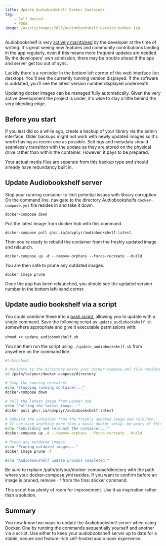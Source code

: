 ```yaml
---
title: Update Audiobookshelf Docker Container
tag:
    - Self Hosted
    - FOSS
image: /assets/images/2023/audionbookshelf-version-number.jpg
---
```


Audiobookshelf is very [actively maintained](https://github.com/advplyr/audiobookshelf) by the developer at the time of writing. It's great seeing new features and community contributions landing in the app regularly, even if this means more frequent updates are needed. By the developers' own admission, there may be trouble ahead if the app and server get too out of sync.

Luckily there's a reminder In the bottom left corner of the web interface (on desktop). You'll see the currently running version displayed. If the software is outdated, you'll see the latest version number displayed underneath.

Updating docker images can be managed fully automatically. Given the very active development the project is under, it's wise to stay a little behind the very bleeding edge.

## Before you start

If you last did so a while ago, create a backup of your library via the admin interface. Older backups might not work with newly updated images so it's worth having as recent one as possible. Settings and metadata should seamlessly transition with the update as they are stored on the physical drive rather than within the container. However, it pays to be prepared.

Your actual media files are separate from this backup type and should already have redundancy built in.

## Update Audiobookshelf server

Stop your running container to limit potential issues with library corruption. On the command line, navigate to the directory Audiobookshelfs `docker-compose.yml` file resides in and take it down.

`docker-compose down`

Pull the latest image from docker hub with this command.

`docker-compose pull ghcr.io/advplyr/audiobookshelf:latest`

Then you're ready to rebuild the container from the freshly updated image and relaunch.

`docker-compose up -d --remove-orphans --force-recreate --build`

You are then safe to prune any outdated images.

`docker image prune`

Once the app has been relaunched, you should see the updated version number in the bottom left-hand corner. 

## Update audio bookshelf via a script

You could combine these into a [bash script](https://gist.github.com/tonyedwardspz/f98edd13edd59b956341c03d42386968), allowing you to update with a single command. Save the following script as `update_audiobookshelf.sh` somewhere appropriate and give it executable permissions with: 

`chmod +x update_audiobookshelf.sh`.

You can then run the script using `./update_audiobookshelf.sh` from anywhere on the command line.

```bash
#!/bin/bash

# Navigate to the directory where your docker-compose.yml file resides
cd /path/to/your/docker-compose/directory

# Stop the running container
echo "Stopping running container..."
docker-compose down

# Pull the latest image from Docker Hub
echo "Pulling the latest image..."
docker pull ghcr.io/advplyr/audiobookshelf:latest

# Rebuild the container from the freshly updated image and relaunch. . . via overkill
# If you have anything more than a basic docker setup, be weary of this command.
echo "Rebuilding and relaunch the container..."
docker-compose up -d --remove-orphans --force-recreate --build

# Prune any outdated images
echo "Pruning outdated images..."
docker image prune -f

echo "Audiobookshelf update process completed."
```

Be sure to replace /path/to/your/docker-compose/directory with the path where your docker-compose.yml resides. If you want to confirm before an image is pruned, remove `-f` from the final docker command.

This script has plenty of room for improvement. Use it as inspiration rather than a solution.

## Summary

You now know two ways to update the Audiobookshelf server when using Docker. One by running the commands sequentially yourself and another via a script. Use either to keep your audiobookshelf server up to date for a stable, secure and feature-rich self-hosted audio book experience.



